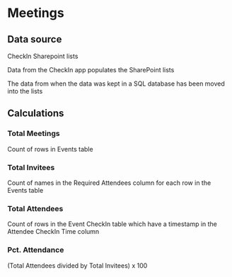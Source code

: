 # Meetings

## Data source

CheckIn Sharepoint lists

Data from the CheckIn app populates the SharePoint lists

The data from when the data was kept in a SQL database has been moved into the lists

## Calculations

### Total Meetings

Count of rows in Events table

### Total Invitees

Count of names in the Required Attendees column for each row in the Events table

### Total Attendees

Count of rows in the Event CheckIn table which have a timestamp in the Attendee CheckIn Time column

### Pct. Attendance

\(Total Attendees divided by Total Invitees\) x 100

